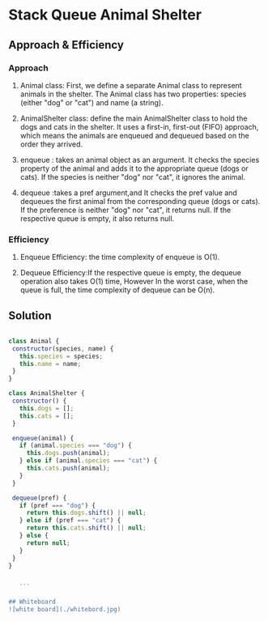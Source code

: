 # Stack Queue Animal Shelter

## Approach & Efficiency

### Approach

1. Animal class: First, we define a separate Animal class to represent animals in the shelter. The Animal class has two properties: species (either "dog" or "cat") and name (a string).

2. AnimalShelter class: define the main AnimalShelter class to hold the dogs and cats in the shelter. It uses a first-in, first-out (FIFO) approach, which means the animals are enqueued and dequeued based on the order they arrived.

3. enqueue : takes an animal object as an argument. It checks the species property of the animal and adds it to the appropriate queue (dogs or cats). If the species is neither "dog" nor "cat", it ignores the animal.

4. dequeue :takes a pref argument,and It checks the pref value and dequeues the first animal from the corresponding queue (dogs or cats). If the preference is neither "dog" nor "cat", it returns null. If the respective queue is empty, it also returns null.

### Efficiency

1. Enqueue Efficiency: the time complexity of enqueue is O(1).

2. Dequeue Efficiency:If the respective queue is empty, the dequeue operation also takes O(1) time, However In the worst case, when the queue is full, the time complexity of dequeue can be O(n).

## Solution

 ```javascript

class Animal {
  constructor(species, name) {
    this.species = species;
    this.name = name;
  }
}

class AnimalShelter {
  constructor() {
    this.dogs = [];
    this.cats = [];
  }

  enqueue(animal) {
    if (animal.species === "dog") {
      this.dogs.push(animal);
    } else if (animal.species === "cat") {
      this.cats.push(animal);
    }
  }

  dequeue(pref) {
    if (pref === "dog") {
      return this.dogs.shift() || null;
    } else if (pref === "cat") {
      return this.cats.shift() || null;
    } else {
      return null;
    }
  }
}


    ```

## Whiteboard 
![white board](./whitebord.jpg)